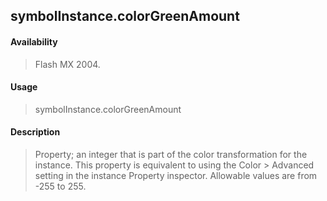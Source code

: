 ## symbolInstance.colorGreenAmount

#### Availability

> Flash MX 2004.

#### Usage

> symbolInstance.colorGreenAmount

#### Description

> Property; an integer that is part of the color transformation for the instance. This property is equivalent to using the Color \> Advanced setting in the instance Property inspector. Allowable values are from -255 to 255.
